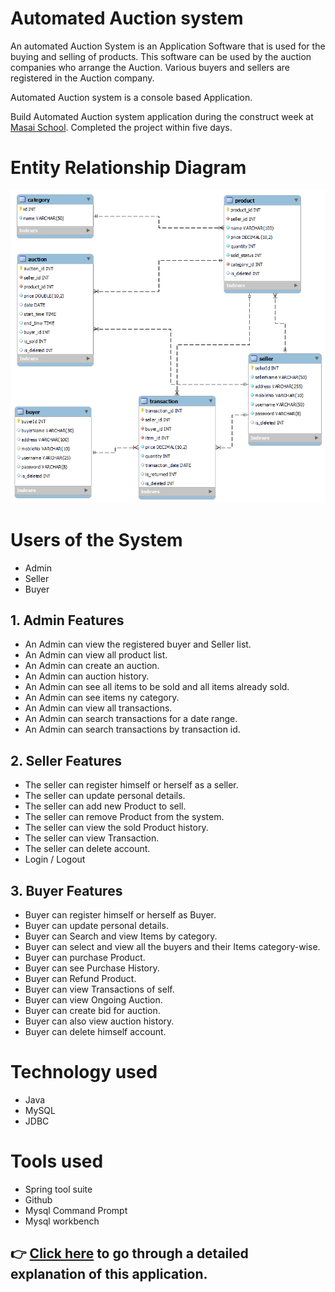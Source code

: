 # Automated Auction system


An automated Auction System is an Application Software that is used for the buying and
selling of products. This software can be used by the auction companies who arrange
the Auction. Various buyers and sellers are registered in the Auction company.

Automated Auction system is a console based Application.

Build Automated Auction system application during the construct week at [Masai School](https://masaischool.com/). Completed the project within five days.


# Entity Relationship Diagram

<p style="text-align:center"><img src="SB101_mysql.png"></p>


# Users of the System

- Admin
- Seller
- Buyer

## 1. Admin Features

- An Admin can view the registered buyer and Seller list.
- An Admin can view all product list.
- An Admin can create an auction.
- An Admin can auction history.
- An Admin can see all items to be sold and all items already sold.
- An Admin can see items ny category.
- An Admin can view all transactions.
- An Admin can search transactions for a date range.
- An Admin can search transactions by transaction id.

## 2. Seller Features

- The seller can register himself or herself as a seller.
- The seller can update personal details.
- The seller can add new Product to sell.
- The seller can remove Product from the system.
- The seller can view the sold Product history.
- The seller can view Transaction.
- The seller can delete account.
- Login / Logout

## 3. Buyer Features

- Buyer can register himself or herself as Buyer.
- Buyer can update personal details.
- Buyer can Search and view Items by category.
- Buyer can select and view all the buyers and their Items category-wise.
- Buyer can purchase Product.
- Buyer can see Purchase History.
- Buyer can Refund Product.
- Buyer can view Transactions of self.
- Buyer can view Ongoing Auction.
- Buyer can create bid for auction.
- Buyer can also view auction history.
- Buyer can delete himself account.

# Technology used 

- Java 
- MySQL
- JDBC

# Tools used 

- Spring tool suite 
- Github
- Mysql Command Prompt
- Mysql workbench

## 👉 [Click here](https://drive.google.com/file/d/1fOWauFL-Lz-lg_2zFfmf4uI4fONW_EAL/view?usp=share_link) to go through a detailed explanation of this application.
